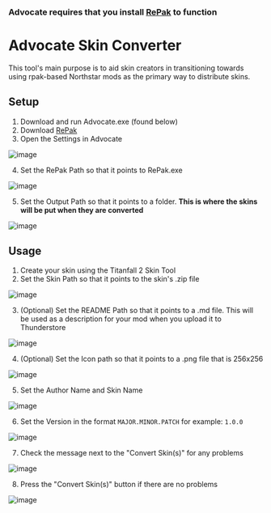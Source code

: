### **Advocate requires that you install [RePak](https://github.com/r-ex/RePak/releases) to function**

# Advocate Skin Converter

This tool's main purpose is to aid skin creators in transitioning towards using rpak-based Northstar mods as the primary way to distribute skins.

## Setup

1. Download and run Advocate.exe (found below)
2. Download [RePak](https://github.com/r-ex/RePak/releases)
3. Open the Settings in Advocate

![image](https://user-images.githubusercontent.com/66967891/190265203-60eb5920-bba4-47bd-beae-3ed855d7cd81.png)

4. Set the RePak Path so that it points to RePak.exe

![image](https://user-images.githubusercontent.com/66967891/190265432-36054dbd-d5bf-48f2-92ff-307a4cd4eb8b.png)

5. Set the Output Path so that it points to a folder. **This is where the skins will be put when they are converted**

![image](https://user-images.githubusercontent.com/66967891/190265456-154cb78e-dba5-4fec-aeb0-e325eae3360f.png)


## Usage

1. Create your skin using the Titanfall 2 Skin Tool
2. Set the Skin Path so that it points to the skin's .zip file

![image](https://user-images.githubusercontent.com/66967891/190265672-6466bef0-0bf7-4bf8-bcb6-01969e48af33.png)

3. (Optional) Set the README Path so that it points to a .md file. This will be used as a description for your mod when you upload it to Thunderstore

![image](https://user-images.githubusercontent.com/66967891/190265874-2ef601c6-384d-4022-90ec-fcb2876ea213.png)

4. (Optional) Set the Icon path so that it points to a .png file that is 256x256

![image](https://user-images.githubusercontent.com/66967891/190265885-d692cb17-c9e3-4b7b-b66d-0246d939640c.png)

5. Set the Author Name and Skin Name

![image](https://user-images.githubusercontent.com/66967891/190266008-1c4938ef-6ba3-4d14-b39e-879c45fdb042.png)

6. Set the Version in the format `MAJOR.MINOR.PATCH` for example: `1.0.0`

![image](https://user-images.githubusercontent.com/66967891/190266330-67fb86ea-e3f0-4a80-8f9b-4fd2172e9d05.png)

7. Check the message next to the "Convert Skin(s)" for any problems

![image](https://user-images.githubusercontent.com/66967891/190266349-2845bda2-3255-4112-bf05-f6ef353087cb.png)

8. Press the "Convert Skin(s)" button if there are no problems

![image](https://user-images.githubusercontent.com/66967891/190266363-160282d9-c9b2-4ccb-b0ad-c5d8c6a272ff.png)

